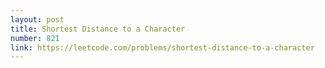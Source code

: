 ```yaml
---
layout: post
title: Shortest Distance to a Character
number: 821
link: https://leetcode.com/problems/shortest-distance-to-a-character
---
```

